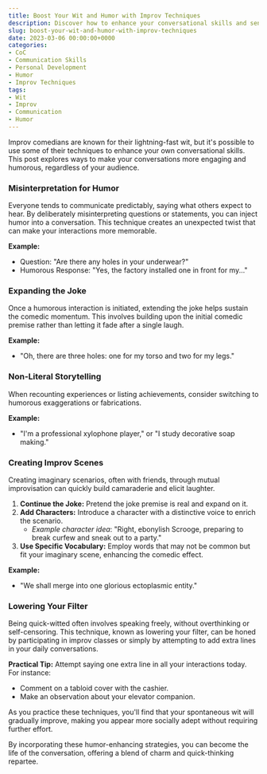 ```yaml
---
title: Boost Your Wit and Humor with Improv Techniques
description: Discover how to enhance your conversational skills and sense of humor by incorporating techniques from improv comedy, ensuring you come off as wittier and more engaging in everyday interactions.
slug: boost-your-wit-and-humor-with-improv-techniques
date: 2023-03-06 00:00:00+0000
categories:
- CoC
- Communication Skills
- Personal Development
- Humor
- Improv Techniques
tags:
- Wit
- Improv
- Communication
- Humor
---
```


Improv comedians are known for their lightning-fast wit, but it's possible to use some of their techniques to enhance your own conversational skills. This post explores ways to make your conversations more engaging and humorous, regardless of your audience.

### Misinterpretation for Humor

Everyone tends to communicate predictably, saying what others expect to hear. By deliberately misinterpreting questions or statements, you can inject humor into a conversation. This technique creates an unexpected twist that can make your interactions more memorable.

**Example:**

- Question: "Are there any holes in your underwear?"
- Humorous Response: "Yes, the factory installed one in front for my..."

### Expanding the Joke

Once a humorous interaction is initiated, extending the joke helps sustain the comedic momentum. This involves building upon the initial comedic premise rather than letting it fade after a single laugh.

**Example:**

- "Oh, there are three holes: one for my torso and two for my legs."

### Non-Literal Storytelling

When recounting experiences or listing achievements, consider switching to humorous exaggerations or fabrications.

**Example:**

- "I'm a professional xylophone player," or "I study decorative soap making."

### Creating Improv Scenes

Creating imaginary scenarios, often with friends, through mutual improvisation can quickly build camaraderie and elicit laughter.

1. **Continue the Joke:** Pretend the joke premise is real and expand on it.
2. **Add Characters:** Introduce a character with a distinctive voice to enrich the scenario.
   - *Example character idea*: "Right, ebonylish Scrooge, preparing to break curfew and sneak out to a party."
3. **Use Specific Vocabulary:** Employ words that may not be common but fit your imaginary scene, enhancing the comedic effect.

**Example:**

- "We shall merge into one glorious ectoplasmic entity."

### Lowering Your Filter

Being quick-witted often involves speaking freely, without overthinking or self-censoring. This technique, known as lowering your filter, can be honed by participating in improv classes or simply by attempting to add extra lines in your daily conversations.

**Practical Tip:** Attempt saying one extra line in all your interactions today. For instance:

- Comment on a tabloid cover with the cashier.
- Make an observation about your elevator companion.

As you practice these techniques, you'll find that your spontaneous wit will gradually improve, making you appear more socially adept without requiring further effort.

By incorporating these humor-enhancing strategies, you can become the life of the conversation, offering a blend of charm and quick-thinking repartee.
